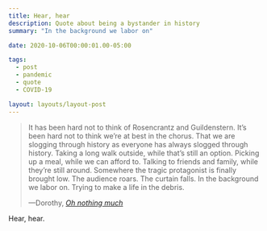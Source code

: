```yaml
---
title: Hear, hear
description: Quote about being a bystander in history
summary: "In the background we labor on"

date: 2020-10-06T00:00:01.00-05:00

tags:
  - post
  - pandemic
  - quote
  - COVID-19

layout: layouts/layout-post
---
```

<blockquote cite="https://catandgirl.com/oh-nothing-much/">
<p>It has been hard not to think of Rosencrantz and Guildenstern. It’s been hard not to think we’re at best in the chorus. That we are slogging through history as everyone has always slogged through history. Taking a long walk outside, while that’s still an option. Picking up a meal, while we can afford to. Talking to friends and family, while they’re still around. Somewhere the tragic protagonist is finally brought low. The audience roars. The curtain falls. In the background we labor on. Trying to make a life in the debris.</p>
<footer>—Dorothy, <cite><a href="https://catandgirl.com/oh-nothing-much/" title="Cat and Girl blog post">Oh nothing much</a></cite></footer>
</blockquote>

<p>Hear, hear.</p>





